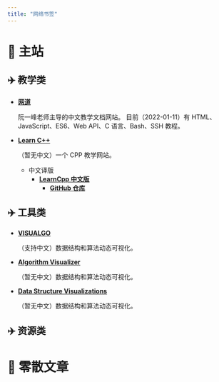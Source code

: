 ```yaml
---
title: "网络书签"
---
```


# 🚀 主站

## ✈️ 教学类

- **[网道](link1005)**

  阮一峰老师主导的中文教学文档网站。
  目前（2022-01-11）有 HTML、JavaScript、ES6、Web API、C 语言、Bash、SSH 教程。

- **[Learn C++](link1001)**

  （暂无中文）一个 CPP 教学网站。

  - 中文译版
    - **[LearnCpp 中文版](link1006)**
      - **[GitHub 仓库](link1007)**

## ✈️ 工具类

- **[VISUALGO](link1002)**

  （支持中文）数据结构和算法动态可视化。

- **[Algorithm Visualizer](link1003)**

  （暂无中文）数据结构和算法动态可视化。

- **[Data Structure Visualizations](link1004)**

  （暂无中文）数据结构和算法动态可视化。

## ✈️ 资源类

# 🚀 零散文章

[link1001]: https://www.learncpp.com
[link1002]: https://visualgo.net/zh
[link1003]: https://algorithm-visualizer.org/
[link1004]: https://www.cs.usfca.edu/~galles/visualization/Algorithms.html
[link1005]: https://wangdoc.com/
[link1006]: https://learncpp-cn.github.io/
[link1007]: https://github.com/LearnCpp-CN/learncpp-cn.github.io
